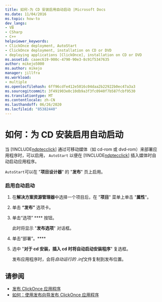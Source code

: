 ```yaml
---
title: 如何-为 CD 安装启用自动启动 |Microsoft Docs
ms.date: 11/04/2016
ms.topic: how-to
dev_langs:
- VB
- CSharp
- C++
helpviewer_keywords:
- ClickOnce deployment, AutoStart
- ClickOnce deployment, installation on CD or DVD
- deploying applications [ClickOnce], installation on CD or DVD
ms.assetid: caaec619-900c-4790-90e3-8c91f5347635
author: mikejo5000
ms.author: mikejo
manager: jillfra
ms.workload:
- multiple
ms.openlocfilehash: 6ff96cdfe412e5016c04daa2b22922b0ec47a3a3
ms.sourcegitcommit: 3f491903e0c10db9a3f3fc0940f7b587fcbf9530
ms.translationtype: MT
ms.contentlocale: zh-CN
ms.lasthandoff: 06/26/2020
ms.locfileid: "85382440"
---
```

# <a name="how-to-enable-autostart-for-cd-installations"></a>如何：为 CD 安装启用自动启动
当 [!INCLUDE[ndptecclick](../deployment/includes/ndptecclick_md.md)] 通过可移动媒体（如 cd-rom 或 dvd-rom）来部署应用程序时，可以启用， `AutoStart` 以便在 [!INCLUDE[ndptecclick](../deployment/includes/ndptecclick_md.md)] 插入媒体时自动启动应用程序。

 `AutoStart`可以在 "**项目设计器**" 的 "**发布**" 页上启用。

### <a name="to-enable-autostart"></a>启用自动启动

1. 在**解决方案资源管理器**中选择一个项目后，在 "**项目**" 菜单上单击 "**属性**"。

2. 单击 **“发布”** 选项卡。

3. 单击“选项” **** 按钮。

     此时将显示 "**发布选项**" 对话框。

4. 单击“部署”。****

5. 选中 "**对于 cd 安装，插入 cd 时将自动启动安装程序**" 复选框。

     发布应用程序时，会将*自动运行的 .inf*文件复制到发布位置。

## <a name="see-also"></a>请参阅
- [发布 ClickOnce 应用程序](../deployment/publishing-clickonce-applications.md)
- [如何：使用发布向导发布 ClickOnce 应用程序](../deployment/how-to-publish-a-clickonce-application-using-the-publish-wizard.md)